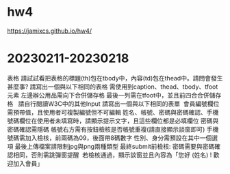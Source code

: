# hw4
https://jamixcs.github.io/hw4/

# 20230211-20230218
表格
請試試看把表格的標題(th)包在tbody中，內容(td)包在thead中。請問會發生甚麼事?
請寫出一個與以下相同的表格
需使用到caption、thead、tbody、tfoot元素
左邊辦公用品需向下合併儲存格
最後一列需在tfoot中，並且前四合合併儲存格
 
請自行閱讀W3C中的其他Input
請寫出一個與以下相同的表單 
會員編號欄位需預帶值，且使用者可複製編號但不可編輯
姓名、帳號、密碼與密碼確認、手機號碼欄位在使用者未填寫時，請顯示提示文字，且這些欄位都是必填欄位
密碼與密碼確認需隱碼
帳號右方需有按鈕檢核是否帳號重複(請直接顯示談窗即可)
手機號碼需加入檢核，前兩碼為09，後面帶8碼數字
性別、身分需預設在其中一個選項
最後上傳檔案請限制jpg與png兩種類型
最終submit前檢核:
密碼需要與密碼確認相同，否則需跳彈窗提醒 
若檢核通過，顯示談窗並且內容為「您好 (姓名) ! 歡迎加入會員」 
